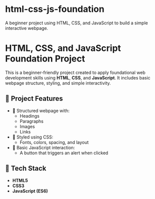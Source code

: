 # html-css-js-foundation
A beginner project using HTML, CSS, and JavaScript to build a simple interactive webpage.
# HTML, CSS, and JavaScript Foundation Project

This is a beginner-friendly project created to apply foundational web development skills using **HTML**, **CSS**, and **JavaScript**. It includes basic webpage structure, styling, and simple interactivity.

## 🚀 Project Features

- 📄 Structured webpage with:
  - Headings
  - Paragraphs
  - Images
  - Links
- 🎨 Styled using CSS:
  - Fonts, colors, spacing, and layout
- 🧠 Basic JavaScript interaction:
  - A button that triggers an alert when clicked
## 📁 Tech Stack

- **HTML5**
- **CSS3**
- **JavaScript (ES6)**

